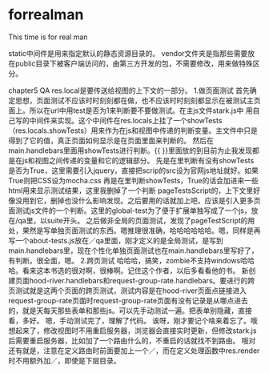# forrealman
This time is for real man

static中间件是用来指定默认的静态资源目录的。
vendor文件夹是指那些需要放在public目录下被客户端访问的，由第三方开发的包，不需要修改，用来做特殊区分。

chapter5 QA
res.local是要传送给视图的上下文的一部分。
1.做页面测试
	首先确定思想，页面测试不应该时时刻刻都在做，也不应该时时刻刻都显示在被测试主页面上。所以在url中用test是否为1来判断要不要做测试。在主js文件stark.js中 用自己写的中间件来实现。这个中间件在res.locals上挂了一个showTests（res.locals.showTests）用来作为在js和视图中传递的判断变量。主文件中只是得到了它的值，真正页面如何显示是在页面里面来判断的。
	然后在main.handlebars里面用showTests进行判断。{{ }}里面放的到目前为止我发现都是在js和视图之间传递的变量和它的逻辑部分。
		先是在<head>里判断有没有showTests是否为True，这里需要引入jquery，直接把scrip的src设为官网js地址就好。如果True则把CSS设为mocha.css
		再是在<body>里判断showTests，True的话会加进来一些html用来显示测试结果，这里我删掉了一个判断 pageTestsScript的，上下文里好像没用到它，删掉也没什么影响发现。之后要用的话就加上吧，应该是引入更多页面测试js文件的一个判断。这里的global-test为了便于扩展单独写成了一个js，放在/qa里，以suite开头。
	之后做非全局的页面测试，发现了pageTestScript的用处，果然是写单独页面测试的东西。嗯推理很准确，哈哈哈哈哈哈。嗯，同样是再写一个about-tests.js放在／qa里面，刚才定义的是全局测试，是写到main.handlebars里，现在个性化单独页面测试也在main.handlebars里写好了，有判断。很全面，嗯。
2.跨页测试
	哈哈哈，搞笑，zombie不支持windows哈哈哈。看来这本书选的很对啊，很棒啊。记住这个作者，以后多看看他的书。
	新创建页面hood-river.handlebars和request-group-rate.handlebars。要进行的跨页测试就是这两个页面的跨页测试，测试内容是在hood-river页面点链接进入request-group-rate页面时request-group-rate页面有没有记录是从哪点进去的，就是天每天那些表单和那些js。可以先手动测试一遍。把表单别隐藏，直接看，多好。
	嗯，手动测试完了，理解了代码。
	诶呀，刚才要记个啥来着忘了。哦想起来了，修改视图时不用重启服务器，浏览器会直接实时更新，但修改stark.js后需要重启服务器，比如加了一个路由什么的，不重启的话就找不到路由。
	哦对还有就是，注意在定义路由时前面要加上一个／，而在定义处理函数中res.render时不用额外加／，即使是下层目录。